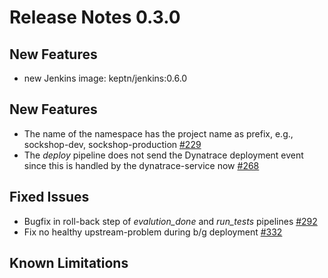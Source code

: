 # Release Notes 0.3.0

## New Features
- new Jenkins image: keptn/jenkins:0.6.0

## New Features
- The name of the namespace has the project name as prefix, e.g., sockshop-dev, sockshop-production [#229](https://github.com/keptn/keptn/issues/229)
- The *deploy* pipeline does not send the Dynatrace deployment event since this is handled by the dynatrace-service now [#268](https://github.com/keptn/keptn/issues/268)

## Fixed Issues
- Bugfix in roll-back step of *evalution_done* and *run_tests* pipelines [#292](https://github.com/keptn/keptn/issues/292)
- Fix no healthy upstream-problem during b/g deployment [#332](https://github.com/keptn/keptn/issues/332)

## Known Limitations
